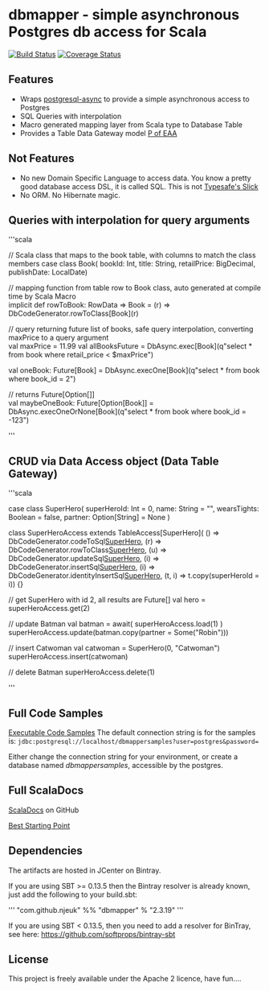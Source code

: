 dbmapper - simple asynchronous Postgres db access for Scala  
===========================================================

[![Build Status](https://travis-ci.org/njeuk/dbmapper.svg?branch=master)](https://travis-ci.org/njeuk/dbmapper)
[![Coverage Status](https://coveralls.io/repos/njeuk/dbmapper/badge.png?branch=master)](https://coveralls.io/r/njeuk/dbmapper?branch=master)

Features
--------
* Wraps [postgresql-async](https://github.com/mauricio/postgresql-async) to provide a simple asynchronous access to Postgres
* SQL Queries with interpolation
* Macro generated mapping layer from Scala type to Database Table
* Provides a Table Data Gateway model [P of EAA](http://martinfowler.com/eaaCatalog/tableDataGateway.html)  

Not Features
------------
* No new Domain Specific Language to access data.  You know a pretty good database access DSL, it is called SQL. This is not [Typesafe's Slick](https://github.com/slick/slick]Slick)
* No ORM.  No Hibernate magic.

Queries with interpolation for query arguments
----------------------------------------------

'''scala
  
  // Scala class that maps to the book table, with columns to match the class members
  case class Book(
    bookId: Int,
    title: String,
    retailPrice: BigDecimal,
    publishDate: LocalDate)
    
  // mapping function from table row to Book class, auto generated at compile time by Scala Macro  
  implicit def rowToBook: RowData => Book = (r) => DbCodeGenerator.rowToClass\[Book\](r)
  
  // query returning future list of books, safe query interpolation, converting maxPrice to a query argument  
  val maxPrice = 11.99
  val allBooksFuture = DbAsync.exec\[Book\](q"select * from book where retail_price < $maxPrice")        
  
  val oneBook: Future\[Book\] = DbAsync.execOne\[Book\](q"select * from book where book_id = 2")
 
  // returns Future\[Option\[\]\]     
  val maybeOneBook: Future\[Option\[Book\]\] = DbAsync.execOneOrNone\[Book\](q"select * from book where book_id = -123")
      
'''

CRUD via Data Access object (Data Table Gateway)
------------------------------------------------

'''scala

case class SuperHero(
  superHeroId: Int = 0,
  name: String = "",
  wearsTights: Boolean = false,
  partner: Option\[String\] = None
)

class SuperHeroAccess extends TableAccess[SuperHero](
  () => DbCodeGenerator.codeToSql[SuperHero](),
  (r) => DbCodeGenerator.rowToClass[SuperHero](r),
  (u) => DbCodeGenerator.updateSql[SuperHero](u),
  (i) => DbCodeGenerator.insertSql[SuperHero](i),
  (i) => DbCodeGenerator.identityInsertSql[SuperHero](i),
  (t, i) => t.copy(superHeroId = i)) {}

// get SuperHero with id 2, all results are Future\[\] 
val hero = superHeroAccess.get(2)

// update Batman
val batman = await( superHeroAccess.load(1) )
superHeroAccess.update(batman.copy(partner = Some("Robin")))

// insert Catwoman
val catwoman = SuperHero(0, "Catwoman")
superHeroAccess.insert(catwoman)

// delete Batman
superHeroAccess.delete(1)

'''

Full Code Samples
-----------------

[Executable Code Samples](https://github.com/njeuk/dbmapper/tree/master/src/test/scala/com/github/njeuk/dbmapper/examples)
The default connection string is for the samples is:
`jdbc:postgresql://localhost/dbmappersamples?user=postgres&password=`

Either change the connection string for your environment, or create a database named *dbmappersamples*, accessible by the postgres.

Full ScalaDocs
--------------

[ScalaDocs](njeuk.github.io/dbmapper/latest/api) on GitHub

[Best Starting Point](njeuk.github.io/dbmapper/latest/api/#com.github.njeuk.dbmapper.DbAsync$)


Dependencies
------------

The artifacts are hosted in JCenter on Bintray.

If you are using SBT >= 0.13.5 then the Bintray resolver is already known, just add the following to your build.sbt:
 
'''
"com.github.njeuk" %% "dbmapper" % "2.3.19"
'''

If you are using SBT < 0.13.5, then you need to add a resolver for BinTray, see here: https://github.com/softprops/bintray-sbt

License
-------
This project is freely available under the Apache 2 licence, have fun....












